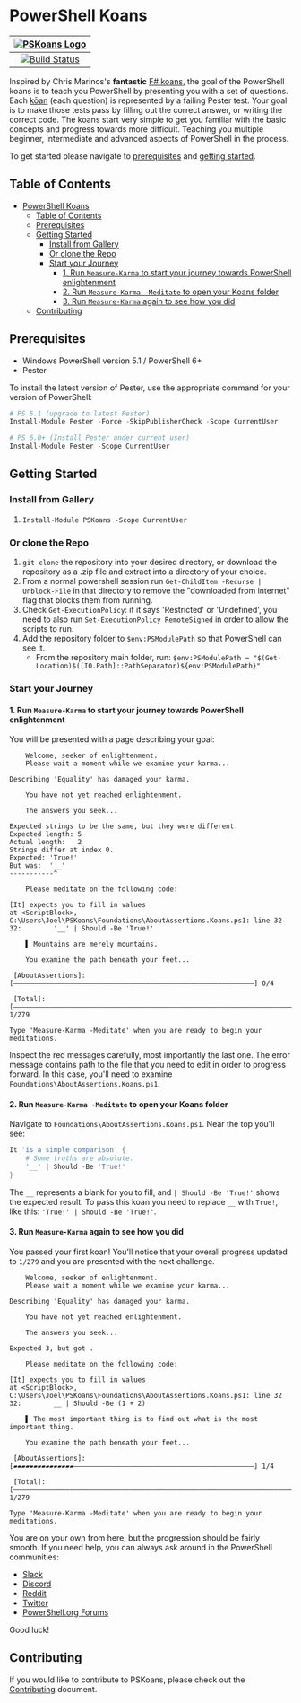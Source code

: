 # PowerShell Koans

| [![PSKoans Logo](./logo-128px.png)](./logo.svg) |
| :---------------------------------------------: |
| [![Build Status][build-badge]][build-link]      |

Inspired by Chris Marinos's **fantastic** [F# koans](https://github.com/ChrisMarinos/FSharpKoans), the goal of the PowerShell koans is to teach you PowerShell by presenting you with a set of questions.
Each [kōan](https://en.wikipedia.org/wiki/K%C5%8Dan) (each question) is represented by a failing Pester test.
Your goal is to make those tests pass by filling out the correct answer, or writing the correct code.
The koans start very simple to get you familiar with the basic concepts and progress towards more difficult.
Teaching you multiple beginner, intermediate and advanced aspects of PowerShell in the process.

To get started please navigate to [prerequisites](#prerequisites) and [getting started](#getting-started).

## Table of Contents

- [PowerShell Koans](#powershell-koans)
  - [Table of Contents](#table-of-contents)
  - [Prerequisites](#prerequisites)
  - [Getting Started](#getting-started)
    - [Install from Gallery](#install-from-gallery)
    - [Or clone the Repo](#or-clone-the-repo)
    - [Start your Journey](#start-your-journey)
      - [1. Run `Measure-Karma` to start your journey towards PowerShell enlightenment](#1-run-measure-karma-to-start-your-journey-towards-powershell-enlightenment)
      - [2. Run `Measure-Karma -Meditate` to open your Koans folder](#2-run-measure-karma--meditate-to-open-your-koans-folder)
      - [3. Run `Measure-Karma` again to see how you did](#3-run-measure-karma-again-to-see-how-you-did)
  - [Contributing](#contributing)


## Prerequisites

- Windows PowerShell version 5.1 / PowerShell 6+
- Pester

To install the latest version of Pester, use the appropriate command for your version of PowerShell:

```PowerShell
# PS 5.1 (upgrade to latest Pester)
Install-Module Pester -Force -SkipPublisherCheck -Scope CurrentUser

# PS 6.0+ (Install Pester under current user)
Install-Module Pester -Scope CurrentUser
```

## Getting Started

### Install from Gallery

1. `Install-Module PSKoans -Scope CurrentUser`

### Or clone the Repo

1. `git clone` the repository into your desired directory, or download the repository as a .zip file and extract into a directory of your choice.
2. From a normal powershell session run `Get-ChildItem -Recurse | Unblock-File` in that directory to remove the "downloaded from internet" flag that blocks them from running.
3. Check `Get-ExecutionPolicy`: if it says 'Restricted' or 'Undefined', you need to also run `Set-ExecutionPolicy RemoteSigned` in order to allow the scripts to run.
4. Add the repository folder to `$env:PSModulePath` so that PowerShell can see it.
   - From the repository main folder, run: `$env:PSModulePath = "$(Get-Location)$([IO.Path]::PathSeparator)${env:PSModulePath}"`

### Start your Journey

#### 1. Run `Measure-Karma` to start your journey towards PowerShell enlightenment

You will be presented with a page describing your goal:

```code
    Welcome, seeker of enlightenment.
    Please wait a moment while we examine your karma...

Describing 'Equality' has damaged your karma.

    You have not yet reached enlightenment.

    The answers you seek...

Expected strings to be the same, but they were different.
Expected length: 5
Actual length:   2
Strings differ at index 0.
Expected: 'True!'
But was:  '__'
-----------^

    Please meditate on the following code:

[It] expects you to fill in values
at <ScriptBlock>, C:\Users\Joel\PSKoans\Foundations\AboutAssertions.Koans.ps1: line 32
32:        '__' | Should -Be 'True!'

    ▌ Mountains are merely mountains.

    You examine the path beneath your feet...

 [AboutAssertions]: [――――――――――――――――――――――――――――――――――――――――――――――――――――――――――――] 0/4

 [Total]: [―――――――――――――――――――――――――――――――――――――――――――――――――――――――――――――――――――――――――――――――――――――――――――――――――――――――――――――――――――――――――] 1/279

Type 'Measure-Karma -Meditate' when you are ready to begin your meditations.
```

Inspect the red messages carefully, most importantly the last one.
The error message contains path to the file that you need to edit in order to progress forward.
In this case, you'll need to examine `Foundations\AboutAssertions.Koans.ps1`.

#### 2. Run `Measure-Karma -Meditate` to open your Koans folder

Navigate to `Foundations\AboutAssertions.Koans.ps1`. Near the top you'll see:

```powershell
It 'is a simple comparison' {
    # Some truths are absolute.
    '__' | Should -Be 'True!'
}
```

The `__` represents a blank for you to fill, and `| Should -Be 'True!'` shows the expected result.
To pass this koan you need to replace `__` with `True!`, like this: `'True!' | Should -Be 'True!'`.

#### 3. Run `Measure-Karma` again to see how you did

You passed your first koan!
You'll notice that your overall progress updated to `1/279` and you are presented with the next challenge.

```code
    Welcome, seeker of enlightenment.
    Please wait a moment while we examine your karma...

Describing 'Equality' has damaged your karma.

    You have not yet reached enlightenment.

    The answers you seek...

Expected 3, but got .

    Please meditate on the following code:

[It] expects you to fill in values
at <ScriptBlock>, C:\Users\Joel\PSKoans\Foundations\AboutAssertions.Koans.ps1: line 32
32:        __ | Should -Be (1 + 2)

    ▌ The most important thing is to find out what is the most important thing.

    You examine the path beneath your feet...

 [AboutAssertions]: [▰▰▰▰▰▰▰▰▰▰▰▰▰▰▰―――――――――――――――――――――――――――――――――――――――――――――] 1/4

 [Total]: [―――――――――――――――――――――――――――――――――――――――――――――――――――――――――――――――――――――――――――――――――――――――――――――――――――――――――――――――――――――――――] 1/279

Type 'Measure-Karma -Meditate' when you are ready to begin your meditations.
```

 You are on your own from here, but the progression should be fairly smooth.
 If you need help, you can always ask around in the PowerShell communities:

- [Slack](https://j.mp/psslack)
- [Discord](https://j.mp/psdiscord)
- [Reddit](https://www.reddit.com/r/PowerShell/)
- [Twitter](https://twitter.com/hashtag/powershell)
- [PowerShell.org Forums](https://powershell.org/forums/forum/windows-powershell-qa/)

Good luck!

## Contributing

If you would like to contribute to PSKoans, please check out the [Contributing](https://github.com/vexx32/PSKoans/blob/master/CONTRIBUTING.md) document. 

[build-badge]: https://dev.azure.com/SallowCode/PSKoans/_apis/build/status/PSKoans%20CI
[build-link]: https://dev.azure.com/SallowCode/PSKoans/_build/latest?definitionId=1